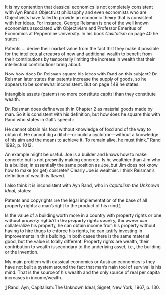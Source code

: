

It is my contention that classical economics is not completely consistent with Ayn Rand’s Objectivist philosophy and even economists who are Objectivists have failed to provide an economic theory that is consistent with her ideas. For instance, George Reisman is one of the well known economists associated with Objectivism and Professor Emeritus of Economics at Pepperdine University. In his book _Capitalism_ on page 40 he states:

  

Patents … derive their market value from the fact that they make it possible for the intellectual creators of new and additional wealth to benefit from their contributions by temporarily limiting the increase in wealth that their intellectual contributions bring about.

  

Now how does Dr. Reisman square his ideas with Rand on this subject? Dr. Reisman later states that patents increase the supply of goods, so he appears to be somewhat inconsistent. But on page 449 he states:

  

Intangible assets (patents) no more constitute capital than they constitute wealth.

  

Dr. Reisman does define wealth in Chapter 2 as material goods made by man. So it is consistent with his definition, but how does he square this with Rand who states in Galt’s speech:

  

He cannot obtain his food without knowledge of food and of the way to obtain it. He cannot dig a ditch––or build a cyclotron––without a knowledge of his aim and the means to achieve it. To remain alive, he must think.” Rand 1992, p. 1012.

  

An example might be useful. Joe is a builder and knows how to make concrete but is not presently making concrete. Is he wealthier than Jim who is a builder, in essentially the same position as Joe, but Jim does not know how to make (or get) concrete? Clearly Joe is wealthier. I think Reisman’s definition of wealth is flawed.

  

I also think it is inconsistent with Ayn Rand, who in _Capitalism the Unknown Ideal_, states:

  

Patents and copyrights are the legal implementation of the base of all property rights: a man’s right to the product of his mind.[1](#sdfootnote1sym)

  

Is the value of a building worth more in a country with property rights or one without property rights? In the property rights country, the owner can collateralize his property, he can obtain income from his property without having to hire thugs to enforce his rights, he can justify investing in improvements in this building. In both cases there is the same material good, but the value is totally different. Property rights are wealth, their contribution to wealth is secondary to the underlying asset, i.e., the building or the invention.

  

My main problem with classical economics or Austrian economics is they have not built a system around the fact that man’s main tool of survival is his mind. That is the source of his wealth and the only source of real per capita increases in income/wealth.

[1](#sdfootnote1anc) Rand, Ayn, Capitalism: The Unknown Ideal, Signet, New York, 1967, p. 130.